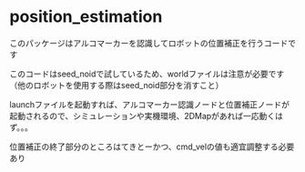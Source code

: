 # position_estimation
このパッケージはアルコマーカーを認識してロボットの位置補正を行うコードです

このコードはseed_noidで試しているため、worldファイルは注意が必要です（他のロボットを使用する際はseed_noid部分を消すこと）

launchファイルを起動すれば、アルコマーカー認識ノードと位置補正ノードが起動されるので、シミュレーションや実機環境、2DMapがあれば一応動くはず。。。

位置補正の終了部分のところはてきとーかつ、cmd_velの値も適宜調整する必要あり
